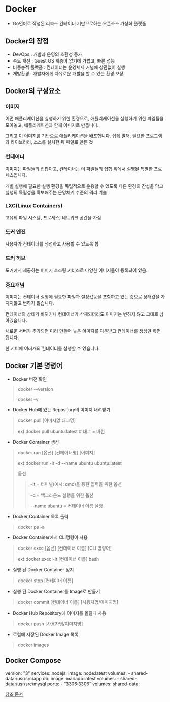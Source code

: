 # Docker
- Go언어로 작성된 리눅스 컨테이너 기반으로하는 오픈소스 가상화 플랫폼

## Docker의 장점
- DevOps : 개발과 운영의 호환성 증가
- 속도 개선 : Guest OS 계층이 없기에 가볍고, 빠른 성능
- 비종송적 플랫폼 : 컨테이너는 운영체제 커널에 상관없이 실행
- 개발환경 : 개발자에게 자유로운 개발을 할 수 있는 환경 보장

## Docker의 구성요소
### 이미지
어떤 애플리케이션을 실행하기 위한 환경으로, 애플리케이션을 실행하기 위한 파일들을 모아놓고, 애플리케이션과 함께 이미지로 만듭니다.

그리고 이 이미지를 기반으로 애플리케이션을 배포합니다. 쉽게 말해, 필요한 프로그램과 라이브러리, 소스를 설치한 뒤 파일로 만든 것

### 컨테이너
이미지는 파일들의 집합이고, 컨테이너는 이 파일들의 집합 위에서 실행된 특별한 프로세스입니다. 

개별 실행에 필요한 실행 환경을 독립적으로 운용할 수 있도록 다른 환경의 간섭을 막고 실행의 독립성을 확보해주는 운영체계 수준의 격리 기술

### LXC(Linux Containers)
고유의 파일 시스템, 프로세스, 네트워크 공간을 가짐

### 도커 엔진
사용자가 컨테이너를 생성하고 사용할 수 있도록 함

### 도커 허브
도커에서 제공하는 이미지 호스팅 서비스로 다양한 이미지들이 등록되어 있음.

### 중요개념
이미지는 컨테이너 실행에 필요한 파일과 설정값등을 포함하고 있는 것으로 상태값을 가지지않고 변하지 않습니다.

컨테이너의 상태가 바뀌거나 컨테이너가 삭제되더라도 이미지는 변하지 않고 그대로 남아있습니다.

새로운 서버가 추가되면 미리 만들어 놓은 이미지를 다운받고 컨테이너를 생성만 하면 됩니다.

한 서버에 여러개의 컨테이너를 실행할 수 있습니다.


## Docker 기본 명령어
- Docker 버전 확인
 > docker --version
 > 
 > docker -v

- Docker Hub에 있는 Repository의 이미지 내려받기
 > docker pull [이미지명:태그명]
 > 
 > ex) docker pull ubuntu:latest  # 태그 = 버전

- Docker Container 생성
 > docker run [옵션] [컨테이너명] [이미지]
 > 
 > ex) docker run -it -d --name ubuntu ubuntu:latest
 > 
 > 옵션
  >> -it = 터미널(예시: cmd)을 통한 입력을 위한 옵션
  >> 
  >> -d = 백그라운드 실행을 위한 옵션
  >> 
  >> --name ubuntu = 컨테이너 이름 설정

- Docker Container 목록 출력
 > docker ps -a

- Docker Container에서 CLI명령어 사용
 > docker exec [옵션] [컨테이너 이름] [CLI 명령어]
 >
 > ex) docker exec -it [컨테이너 이름] bash

- 실행 된 Docker Container 정지
 > docker stop [컨테이너 이름]

- 실행 된 Docker Container를 Image로 만들기
 > docker commit [컨테이너 이름] [사용자명/이미지명]

- Docker Hub Repository에 이미지를 올릴때 사용
 > docker push [사용자명/이미지명]

- 로컬에 저장된 Docker Image 목록
 > docker images

## Docker Compose
 version: "3"
 services:
   nodejs:
     image: node:latest
     volumes:
       - shared-data:/usr/src/app
   db:
     image: mariadb:latest
     volumes:
       - shared-data:/usr/src/mysql
     ports:
       - “3306:3306”
 volumes:
   shared-data:


[참조 문서](https://github.com/JosephBean/Docs/tree/main/docker)




